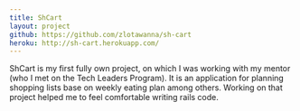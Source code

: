 ```yaml
---
title: ShCart
layout: project
github: https://github.com/zlotawanna/sh-cart
heroku: http://sh-cart.herokuapp.com/
---
```

ShCart is my first fully own project, on which I was working with my mentor (who I met on the Tech Leaders Program).
It is an application for planning shopping lists base on weekly eating plan among others.
Working on that project helped me to feel comfortable writing rails code.

